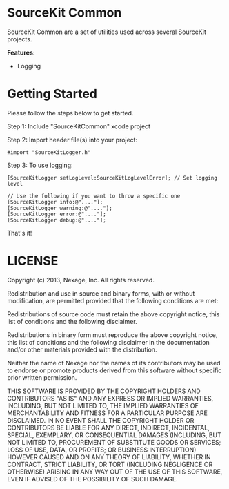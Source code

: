 SourceKit Common
================

SourceKit Common are a set of utilities used across several SourceKit projects.

**Features:**

- Logging

Getting Started
===============

Please follow the steps below to get started.

Step 1: Include "SourceKitCommon" xcode project

Step 2: Import header file(s) into your project:

	#import "SourceKitLogger.h"

Step 3: To use logging:

	[SourceKitLogger setLogLevel:SourceKitLogLevelError]; // Set logging level
	
	// Use the following if you want to throw a specific one
	[SourceKitLogger info:@"...."];
	[SourceKitLogger warning:@"...."];
	[SourceKitLogger error:@"...."];
	[SourceKitLogger debug:@"...."];

That's it! 

LICENSE
=======

Copyright (c) 2013, Nexage, Inc. All rights reserved.

Redistribution and use in source and binary forms, with or without
modification, are permitted provided that the following conditions are
met:

  Redistributions of source code must retain the above copyright notice,
  this list of conditions and the following disclaimer.

  Redistributions in binary form must reproduce the above copyright
  notice, this list of conditions and the following disclaimer in the
  documentation and/or other materials provided with the distribution.

  Neither the name of Nexage nor the names of its
  contributors may be used to endorse or promote products derived from
  this software without specific prior written permission.

THIS SOFTWARE IS PROVIDED BY THE COPYRIGHT HOLDERS AND CONTRIBUTORS "AS
IS" AND ANY EXPRESS OR IMPLIED WARRANTIES, INCLUDING, BUT NOT LIMITED
TO, THE IMPLIED WARRANTIES OF MERCHANTABILITY AND FITNESS FOR A
PARTICULAR PURPOSE ARE DISCLAIMED. IN NO EVENT SHALL THE COPYRIGHT
HOLDER OR CONTRIBUTORS BE LIABLE FOR ANY DIRECT, INDIRECT, INCIDENTAL,
SPECIAL, EXEMPLARY, OR CONSEQUENTIAL DAMAGES (INCLUDING, BUT NOT LIMITED
TO, PROCUREMENT OF SUBSTITUTE GOODS OR SERVICES; LOSS OF USE, DATA, OR
PROFITS; OR BUSINESS INTERRUPTION) HOWEVER CAUSED AND ON ANY THEORY OF
LIABILITY, WHETHER IN CONTRACT, STRICT LIABILITY, OR TORT (INCLUDING
NEGLIGENCE OR OTHERWISE) ARISING IN ANY WAY OUT OF THE USE OF THIS
SOFTWARE, EVEN IF ADVISED OF THE POSSIBILITY OF SUCH DAMAGE.
